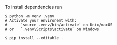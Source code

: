 To install dependencies run

```shell
$ python -m venv .venv
# Activate your environemt with:
#      `source .venv/bin/activate` on Unix/macOS
# or   `.venv\Scripts\activate` on Windows

$ pip install --editable .
```